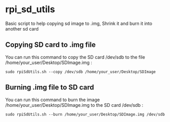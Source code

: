 # rpi_sd_utils
Basic script to help copying sd image to .img, Shrink it and burn it into another sd card



## Copying SD card to .img file

You can run this command to copy the SD card /dev/sdb to the file /home/your_user/Desktop/SDImage.img : 

``sudo rpiSdUtils.sh --copy /dev/sdb /home/your_user/Desktop/SDImage``


## Burning .img file to SD card

You can run this command to burn the image /home/your_user/Desktop/SDImage.img to the SD card /dev/sdb : 

``sudo rpiSdUtils.sh --burn /home/your_user/Desktop/SDImage.img /dev/sdb``
